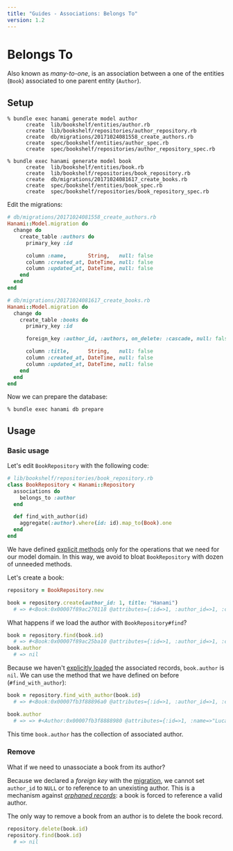 ```yaml
---
title: "Guides - Associations: Belongs To"
version: 1.2
---
```


# Belongs To

Also known as _many-to-one_, is an association between a one of the entities (`Book`) associated to one parent entity (`Author`).

## Setup

```shell
% bundle exec hanami generate model author
      create  lib/bookshelf/entities/author.rb
      create  lib/bookshelf/repositories/author_repository.rb
      create  db/migrations/20171024081558_create_authors.rb
      create  spec/bookshelf/entities/author_spec.rb
      create  spec/bookshelf/repositories/author_repository_spec.rb

% bundle exec hanami generate model book
      create  lib/bookshelf/entities/book.rb
      create  lib/bookshelf/repositories/book_repository.rb
      create  db/migrations/20171024081617_create_books.rb
      create  spec/bookshelf/entities/book_spec.rb
      create  spec/bookshelf/repositories/book_repository_spec.rb
```

Edit the migrations:

```ruby
# db/migrations/20171024081558_create_authors.rb
Hanami::Model.migration do
  change do
    create_table :authors do
      primary_key :id

      column :name,       String,   null: false
      column :created_at, DateTime, null: false
      column :updated_at, DateTime, null: false
    end
  end
end
```

```ruby
# db/migrations/20171024081617_create_books.rb
Hanami::Model.migration do
  change do
    create_table :books do
      primary_key :id

      foreign_key :author_id, :authors, on_delete: :cascade, null: false

      column :title,      String,   null: false
      column :created_at, DateTime, null: false
      column :updated_at, DateTime, null: false
    end
  end
end
```

Now we can prepare the database:

```shell
% bundle exec hanami db prepare
```

## Usage

### Basic usage

Let's edit `BookRepository` with the following code:

```ruby
# lib/bookshelf/repositories/book_repository.rb
class BookRepository < Hanami::Repository
  associations do
    belongs_to :author
  end

  def find_with_author(id)
    aggregate(:author).where(id: id).map_to(Book).one
  end
end
```

We have defined [explicit methods](/guides/1.2/associations/overview#explicit-interface) only for the operations that we need for our model domain.
In this way, we avoid to bloat `BookRepository` with dozen of unneeded methods.

Let's create a book:

```ruby
repository = BookRepository.new

book = repository.create(author_id: 1, title: "Hanami")
  # => #<Book:0x00007f89ac270118 @attributes={:id=>1, :author_id=>1, :created_at=>2017-10-24 08:25:41 UTC, :updated_at=>2017-10-24 08:25:41 UTC}>
```

What happens if we load the author with `BookRepository#find`?

```ruby
book = repository.find(book.id)
  # => #<Book:0x00007f89ac25ba10 @attributes={:id=>1, :author_id=>1, :created_at=>2017-10-24 08:25:41 UTC, :updated_at=>2017-10-24 08:25:41 UTC}>
book.author
  # => nil
```

Because we haven't [explicitly loaded](/guides/1.2/associations/overview#explicit-loading) the associated records, `book.author` is `nil`.
We can use the method that we have defined on before (`#find_with_author`):

```ruby
book = repository.find_with_author(book.id)
  # => #<Book:0x00007fb3f88896a0 @attributes={:id=>1, :author_id=>1, :created_at=>2017-10-24 08:25:41 UTC, :updated_at=>2017-10-24 08:25:41 UTC, :author=>#<Author:0x00007fb3f8888980 @attributes={:id=>1, :name=>"Luca", :created_at=>2017-10-24 08:25:15 UTC, :updated_at=>2017-10-24 08:25:15 UTC}>}>

book.author
  # => => #<Author:0x00007fb3f8888980 @attributes={:id=>1, :name=>"Luca", :created_at=>2017-10-24 08:25:15 UTC, :updated_at=>2017-10-24 08:25:15 UTC}>
```

This time `book.author` has the collection of associated author.

### Remove

What if we need to unassociate a book from its author?

Because we declared a _foreign key_ with the [migration](#setup), we cannot set `author_id` to `NULL` or to reference to an unexisting author.
This is a mechanism against [_orphaned records_](http://database.guide/what-is-an-orphaned-record/): a book is forced to reference a valid author.

The only way to remove a book from an author is to delete the book record.

```ruby
repository.delete(book.id)
repository.find(book.id)
  # => nil
```
